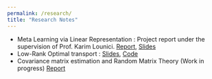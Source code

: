 ```yaml
---
permalink: /research/
title: "Research Notes"
---
```



- Meta Learning via Linear Representation : Project report under the supervision of Prof. Karim Lounici. [Report](https://fegounna.github.io/yessin-moakher/files/meta_learning.pdf), [Slides](https://fegounna.github.io/yessin-moakher/files/meta_learning_slides.pdf)
- Low-Rank Optimal transport : [Slides](https://fegounna.github.io/yessin-moakher/files/OT.pdf), [Code](https://github.com/fegounna/POT/tree/low-rank-via-factor-relaxation)
- Covariance matrix estimation and Random Matrix Theory (Work in progress) [Report](https://fegounna.github.io/yessin-moakher/files/RMT.pdf)




